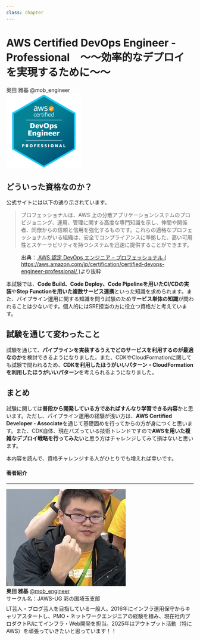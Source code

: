 ```yaml
---
class: chapter
---
```


# AWS Certified DevOps Engineer - Professional　～～効率的なデプロイを実現するために～～

<div class="flush-right">
奥田 雅基 @mob_engineer
</div>

<img src="images/chap-mob_engineer-certificates/aws-certified-devops-engineer-professional.png" width="40%">

## どういった資格なのか？

公式サイトには以下の通り示されています。

>プロフェッショナルは、AWS 上の分散アプリケーションシステムのプロビジョニング、運用、管理に関する高度な専門知識を示し、仲間や関係者、同僚からの信頼と信用を強化するものです。これらの適格なプロフェッショナルがいる組織は、安全でコンプライアンスに準拠した、高い可用性とスケーラビリティを持つシステムを迅速に提供することができます。

<figure><figcaption>出典：<a href="https://aws.amazon.com/jp/certification/certified-devops-engineer-professional/"> AWS 認定 DevOps エンジニア – プロフェッショナル ( https://aws.amazon.com/jp/certification/certified-devops-engineer-professional/ )</a>より抜粋</figcaption></figure>

本試験では、**Code Build、Code Deploy、Code Pipelineを用いたCI/CDの実装**や**Step Functionを用いた複数サービス連携**といった知識を求められます。また、パイプライン運用に関する知識を問う試験のため**サービス単体の知識**が問われることは少ないです。個人的にはSRE担当の方に役立つ資格だと考えています。

## 試験を通じて変わったこと

試験を通じて、**パイプラインを実装するうえでどのサービスを利用するのが最適なのか**を検討できるようになりました。また、CDKやCloudFormationに関しても試験で問われるため、**CDKを利用したほうがいいパターン・CloudFormationを利用したほうがいいパターン**を考えられるようになりました。

## まとめ

試験に関しては**普段から開発している方であればすんなり学習できる内容**かと思います。ただし、パイプライン運用の経験が浅い方は、**AWS Certified Developer - Associate**を通じて基礎固めを行ってからの方が身につくと思います。また、CDK自体、現在バズっている技術トレンドですので**AWSを用いた複雑なデプロイ戦略を行ってみたい**と思う方はチャレンジしてみて損はないと思います。

本内容を読んで、資格チャレンジする人がひとりでも増えれば幸いです。

#### 著者紹介

---

<div class="author-profile">
    <img src="images/mobengineer.png">
    <div>
        <div>
            <b>奥田 雅基</b>
            <a href="https://x.com/mob_engineer">@mob_engineer</a>
        </div>
        <div>
            サークル名：JAWS-UG 彩の国埼玉支部
        </div>
    </div>
</div>
<p style="margin-top: 0.5em; margin-bottom: 2em;">
LT芸人・ブログ芸人を目指している一般人。2016年にインフラ運用保守からキャリアスタートし、PMO・ネットワークエンジニアの経験を積み、現在社内プロダクトPJにてインフラ・Web開発を担当。2025年はアウトプット活動（特にAWS）を頑張っていきたいと思っています！！
</p>